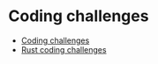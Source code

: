 # Coding challenges

- [Coding challenges](https://codingchallenges.fyi/challenges/intro)
- [Rust coding challenges](https://codingchallenges.fyi/blog/rust-coding-challenges/)

